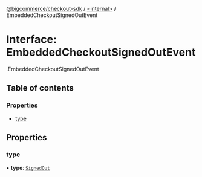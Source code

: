 [@bigcommerce/checkout-sdk](../README.md) / [<internal\>](../modules/internal_.md) / EmbeddedCheckoutSignedOutEvent

# Interface: EmbeddedCheckoutSignedOutEvent

[<internal>](../modules/internal_.md).EmbeddedCheckoutSignedOutEvent

## Table of contents

### Properties

- [type](internal_.EmbeddedCheckoutSignedOutEvent.md#type)

## Properties

### type

• **type**: [`SignedOut`](../modules/internal_.md#signedout)
